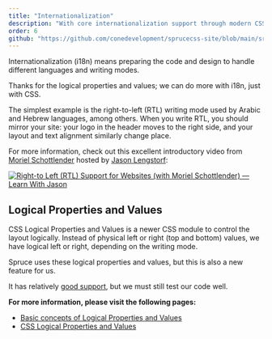 ```yaml
---
title: "Internationalization"
description: "With core internationalization support through modern CSS and its logical properties, you can handle RTL layouts more easily with Spruce CSS."
order: 6
github: "https://github.com/conedevelopment/sprucecss-site/blob/main/src/docs/getting-started/internationalization.mdx"
---
```


<p class="lead">Internationalization (i18n) means preparing the code and design to handle different languages and writing modes.</p>

Thanks for the logical properties and values; we can do more with i18n, just with CSS.

The simplest example is the right-to-left (RTL) writing mode used by Arabic and Hebrew languages, among others. When you write RTL, you should mirror your site: your logo in the header moves to the right side, and your layout and text alignment similarly change place.

For more information, check out this excellent introductory video from [Moriel Schottlender](https://twitter.com/mooeypoo) hosted by [Jason Lengstorf](https://jason.energy):

[![Right-to Left (RTL) Support for Websites (with Moriel Schottlender) — Learn With Jason](https://img.youtube.com/vi/OHF2h1_fBCM/hqdefault.jpg)](https://www.youtube.com/watch?v=OHF2h1_fBCM)

## Logical Properties and Values

CSS Logical Properties and Values is a newer CSS module to control the layout logically. Instead of physical left or right (top and bottom) values, we have logical left or right, depending on the writing mode.

Spruce uses these logical properties and values, but this is also a new feature for us.

It has relatively [good support](https://caniuse.com/css-logical-props), but we must still test our code well.

**For more information, please visit the following pages:**

- [Basic concepts of Logical Properties and Values](https://developer.mozilla.org/en-US/docs/Web/CSS/CSS_Logical_Properties/Basic_concepts)
- [CSS Logical Properties and Values](https://developer.mozilla.org/en-US/docs/Web/CSS/CSS_Logical_Properties)
